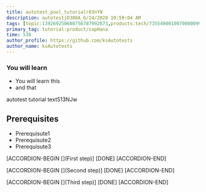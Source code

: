 ```yaml
---
title: autotest_pool_tutorialr03nYN
description: autotestjD300A_6/24/2020 10:50:04 AM
tags: [topic:139269250608756787992873,products:tech/73554900100700000996,tutorial:experience/advanced]
primary_tag: tutorial:product/sapHana
time: 538
author_profile: https://github.com/ksAutotests
author_name: ksAutotests
---
```

### You will learn
- You will learn this
- and that

autotest tutorial text513NJw

## Prerequisites
- Prerequisute1
- Prerequisute2
- Prerequisute3

[ACCORDION-BEGIN [](First step)]
[DONE]
[ACCORDION-END]

[ACCORDION-BEGIN [](Second step)]
[DONE]
[ACCORDION-END]

[ACCORDION-BEGIN [](Third step)]
[DONE]
[ACCORDION-END]

